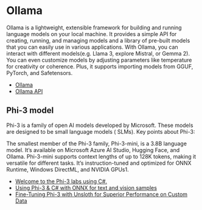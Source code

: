 # Ollama

Ollama is a lightweight, extensible framework for building and running language models on your local machine. It
provides a simple API for creating, running, and managing models and a library of pre-built models that you can easily
use in various applications. With Ollama, you can interact with different models(e.g. Llama 3, explore Mistral, or Gemma
2). You can even customize models by adjusting parameters like temperature for creativity or coherence. Plus, it
supports importing models from GGUF, PyTorch, and Safetensors.

- [Ollama](https://github.com/ollama/ollama)
- [Ollama API](https://github.com/ollama/ollama/blob/main/docs/api.md)

## Phi-3 model

Phi-3 is a family of open AI models developed by Microsoft. These models are designed to be small language models (
SLMs). Key points about Phi-3:

The smallest member of the Phi-3 family, Phi-3-mini, is a 3.8B language model. It’s available on Microsoft Azure AI
Studio, Hugging Face, and Ollama. Phi-3-mini supports context lengths of up to 128K tokens, making it versatile for
different tasks. It’s instruction-tuned and optimized for ONNX Runtime, Windows DirectML, and NVIDIA GPUs1.

- [Welcome to the Phi-3 labs using C#.](https://github.com/microsoft/Phi-3CookBook/blob/main/md/07.Labs/Csharp/csharplabs.md?WT.mc_id=academic-00000-brunocapuano)
- [Using Phi-3 & C# with ONNX for text and vision samples](https://devblogs.microsoft.com/dotnet/using-phi3-csharp-with-onnx-for-text-and-vision-samples-md/)
- [Fine-Tuning Phi-3 with Unsloth for Superior Performance on Custom Data](https://medium.com/@mauryaanoop3/fine-tuning-phi-3-with-unsloth-for-superior-performance-on-custom-data-2c14b3c1e90b)
